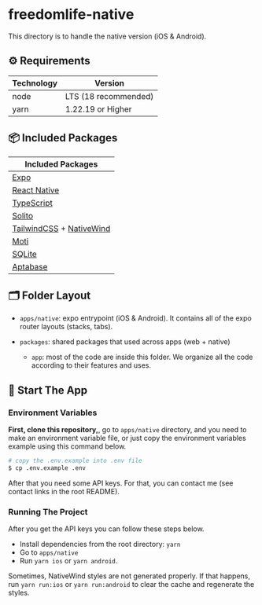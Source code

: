 # freedomlife-native

This directory is to handle the native version (iOS & Android).

## ⚙️ Requirements

| Technology | Version              |
| ---------- | -------------------- |
| node       | LTS (18 recommended) |
| yarn       | 1.22.19 or Higher    |

## 📦 Included Packages

| Included Packages                                                               |
| ------------------------------------------------------------------------------- |
| [Expo](https://expo.dev)                                                        |
| [React Native](https://reactnative.dev/)                                        |
| [TypeScript](https://www.typescriptlang.org/)                                   |
| [Solito](https://solito.dev)                                                    |
| [TailwindCSS](https://tailwindcss.com/) + [NativeWind](https://nativewind.dev/) |
| [Moti](https://moti.fyi/)                                                       |
| [SQLite](https://docs.expo.dev/versions/latest/sdk/sqlite-next/)                |
| [Aptabase](https://aptabase.com/)                                               |

## 🗂 Folder Layout

- `apps/native`: expo entrypoint (iOS & Android). It contains all of the expo router layouts (stacks, tabs).

- `packages`: shared packages that used across apps (web + native)
  - `app`: most of the code are inside this folder. We organize all the code according to their features and uses.

## 🏁 Start The App

### Environment Variables

**First, clone this repository,**, go to `apps/native` directory, and you need to make an environment variable file, or just copy the environment variables example using this command below.

```bash
# copy the .env.example into .env file
$ cp .env.example .env
```

After that you need some API keys. For that, you can contact me (see contact links in the root README).

### Running The Project

After you get the API keys you can follow these steps below.

- Install dependencies from the root directory: `yarn`
- Go to `apps/native`
- Run `yarn ios` or `yarn android`.

Sometimes, NativeWind styles are not generated properly. If that happens, run `yarn run:ios` or `yarn run:android` to clear the cache and regenerate the styles.
